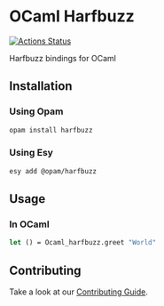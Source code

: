 # OCaml Harfbuzz

[![Actions Status](https://github.com/tmattio/ocaml-harfbuzz/workflows/CI/badge.svg)](https://github.com/tmattio/ocaml-harfbuzz/actions)

Harfbuzz bindings for OCaml

## Installation

### Using Opam

```bash
opam install harfbuzz
```

### Using Esy

```bash
esy add @opam/harfbuzz
```

## Usage

### In OCaml

```ocaml
let () = Ocaml_harfbuzz.greet "World"
```

## Contributing

Take a look at our [Contributing Guide](CONTRIBUTING.md).
